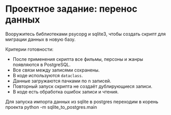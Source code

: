 # Проектное задание: перенос данных

Вооружитесь библиотеками psycopg и sqlite3, чтобы создать скрипт для миграции данных в новую базу.

Критерии готовности:

- После применения скрипта все фильмы, персоны и жанры появляются в PostgreSQL.  
- Все связи между записями сохранены. 
- В коде используются `dataclass`.
- Данные загружаются пачками по n записей.
- Повторный запуск скрипта не создаёт дублирующиеся записи.
- В коде есть обработка ошибок записи и чтения.


Для запуска импорта данных из sqlite в postgres
переходим в корень проекта
python -m sqlite_to_postgres.main
